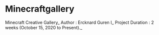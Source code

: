 # Minecraftgallery
Minecraft Creative Gallery_
Author : Ercknard Guren I_
Project Duration : 2 weeks (October 15, 2020 to Present)._